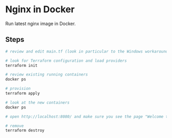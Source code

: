 # Nginx in Docker

Run latest nginx image in Docker.

## Steps

```bash
# review and edit main.tf (look in particular to the Windows workaround and the port number)

# look for Terraform configuration and load providers
terraform init

# review existing running containers
docker ps

# provision
terraform apply

# look at the new containers
docker ps

# open http://localhost:8080/ and make sure you see the page "Welcome to nginx!"

# remove
terraform destroy
```
